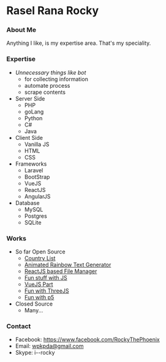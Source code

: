 # Rasel Rana Rocky
### About Me
Anything I like, is my expertise area. That's my speciality.

### Expertise
* _Unnecessary things like bot_
    * for collecting information
    * automate process
    * scrape contents
* Server Side
    * PHP
    * goLang
    * Python
    * C#
    * Java
* Client Side
    * Vanilla JS
    * HTML
    * CSS
* Frameworks
    * Laravel
    * BootStrap
    * VueJS
    * ReactJS
    * AngularJS
* Database
    * MySQL
    * Postgres
    * SQLite
    
### Works

* So far Open Source
    * [Country List](https://github.com/i-rocky/country-list-js)
    * [Animated Rainbow Text Generator](https://github.com/i-rocky/Rainbow)
    * [ReactJS based File Manager](https://github.com/themexpert/react-file-manager)
    * [Fun stuff with JS](https://github.com/themexpert/onion)
    * [VueJS Part](https://github.com/themexpert/hunt)
    * [Fun with ThreeJS](https://github.com/themexpert/threejs-experiments)
    * [Fun with p5](https://github.com/themexpert/p5-experiments)
* Closed Source
    * Many...

### Contact
* Facebook: https://www.facebook.com/RockyThePhoenix
* Email: wpkpda@gmail.com
* Skype: i--rocky